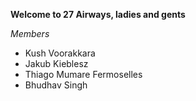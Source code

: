 **Welcome to 27 Airways, ladies and gents**

*Members*

- Kush Voorakkara
- Jakub Kieblesz
- Thiago Mumare Fermoselles
- Bhudhav Singh
